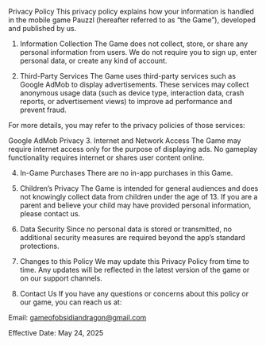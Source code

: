 Privacy Policy
This privacy policy explains how your information is handled in the mobile game Pauzzl (hereafter referred to as “the Game”), developed and published by us.

1. Information Collection
The Game does not collect, store, or share any personal information from users. We do not require you to sign up, enter personal data, or create any kind of account.

2. Third-Party Services
The Game uses third-party services such as Google AdMob to display advertisements. These services may collect anonymous usage data (such as device type, interaction data, crash reports, or advertisement views) to improve ad performance and prevent fraud.

For more details, you may refer to the privacy policies of those services:

Google AdMob Privacy
3. Internet and Network Access
The Game may require internet access only for the purpose of displaying ads. No gameplay functionality requires internet or shares user content online.

4. In-Game Purchases
There are no in-app purchases in this Game.

5. Children’s Privacy
The Game is intended for general audiences and does not knowingly collect data from children under the age of 13. If you are a parent and believe your child may have provided personal information, please contact us.

6. Data Security
Since no personal data is stored or transmitted, no additional security measures are required beyond the app’s standard protections.

7. Changes to this Policy
We may update this Privacy Policy from time to time. Any updates will be reflected in the latest version of the game or on our support channels.

8. Contact Us
If you have any questions or concerns about this policy or our game, you can reach us at:

Email: gameofobsidiandragon@gmail.com

Effective Date: May 24, 2025
